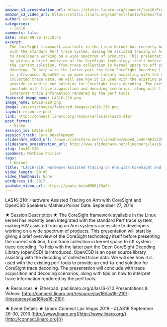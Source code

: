 ```yaml
---
amazon_s3_presentation_url: https://static.linaro.org/connect/las16/Presentations/Tuesday/LAS16-210%20-%20Hardware%20Assisted%20Tracing%20on%20ARM%20with%20CoreSight%20and%20OpenCSD.pdf
amazon_s3_video_url: https://static.linaro.org/connect/las16/Videos/Tuesday/LAS16-210%20Hardware%20Assited%20Tracing%20on%20ARM%20with%20CoreSight%20and%20OpenCSD.mp4
author: connect
categories:
  - las16
comments: false
date: 2016-09-20 17:10:45
excerpt:
  The CoreSight framework available in the Linux kernel has recently been integrated
  with the standard Perf trace system, making HW assisted tracing on Arm systems accessible
  to developers working on a wide spectrum of products. This presentation will start
  by giving a brief overview of the CoreSight technology itself before presenting
  the current solution, from trace collection in kernel space to off system trace
  decoding. To help with the latter part the Open CoreSight Decoding Library (openCSD)
  is introduced. OpenCSD is an open source library assisting with the decoding of
  collected trace data. We will see how it is used with the existing perf tools to
  provide an end-to-end solution for CoreSight trace decoding. The presentation will
  conclude with trace acquisition and decoding scenarios, along with tips on how to
  interpret trace information rendered by the perf tools.
featured_image_name: LAS16-210.png
image_name: LAS16-210.png
image: /assets/images/featured-images/LAS16-210.png
layout: resource-post
link: http://connect.linaro.org/resource/las16/las16-210/
post_format:
  - Video
session_id: LAS16-210
session_track: Core Development
slideshare_embed_url: //www.slideshare.net/slideshow/embed_code/66357208
slideshare_presentation_url: http://www.slideshare.net/linaroorg/las16210-hardware-assisted-tracing-on-arm-with-coresight-and-opencsd
slug: las16-210
speakers: Mathieu Poirier
tags:
  - Kernel
title: "LAS16-210: Hardware Assisted Tracing on Arm with CoreSight and OpenCSD"
video_length: 00:00
video_thumbnail: None
wordpress_id: 3817
youtube_video_url: https://youtu.be/wBM6Ejf0aFs
---
```


LAS16-210: Hardware Assisted Tracing on Arm with CoreSight and OpenCSD
Speakers: Mathieu Poirier
Date: September 27, 2016

★ Session Description ★
The CoreSight framework available in the Linux kernel has recently been integrated with the standard Perf trace system, making HW assisted tracing on Arm systems accessible to developers working on a wide spectrum of products. This presentation will start by giving a brief overview of the CoreSight technology itself before presenting the current solution, from trace collection in kernel space to off system trace decoding. To help with the latter part the Open CoreSight Decoding Library (openCSD) is introduced. OpenCSD is an open source library assisting with the decoding of collected trace data. We will see how it is used with the existing perf tools to provide an end-to-end solution for CoreSight trace decoding. The presentation will conclude with trace acquisition and decoding scenarios, along with tips on how to interpret trace information rendered by the perf tools.

★ Resources ★
Etherpad: pad.linaro.org/p/las16-210
Presentations & Videos: [http://connect.linaro.org/resource/las16/las16-210/](/resources/las16/las16-210/)

★ Event Details ★
Linaro Connect Las Vegas 2016 – #LAS16
September 26-30, 2016
[http://www.linaro.org](http://www.linaro.org/)
[http://connect.linaro.org](/)

